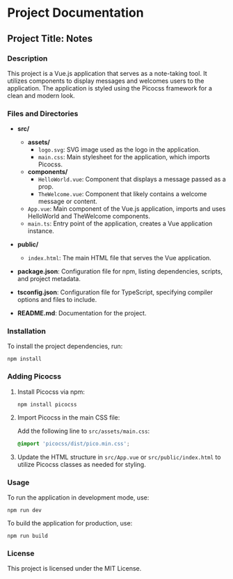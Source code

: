 # Project Documentation

## Project Title: Notes

### Description
This project is a Vue.js application that serves as a note-taking tool. It utilizes components to display messages and welcomes users to the application. The application is styled using the Picocss framework for a clean and modern look.

### Files and Directories

- **src/**
  - **assets/**
    - `logo.svg`: SVG image used as the logo in the application.
    - `main.css`: Main stylesheet for the application, which imports Picocss.
  - **components/**
    - `HelloWorld.vue`: Component that displays a message passed as a prop.
    - `TheWelcome.vue`: Component that likely contains a welcome message or content.
  - `App.vue`: Main component of the Vue.js application, imports and uses HelloWorld and TheWelcome components.
  - `main.ts`: Entry point of the application, creates a Vue application instance.

- **public/**
  - `index.html`: The main HTML file that serves the Vue application.

- **package.json**: Configuration file for npm, listing dependencies, scripts, and project metadata.

- **tsconfig.json**: Configuration file for TypeScript, specifying compiler options and files to include.

- **README.md**: Documentation for the project.

### Installation

To install the project dependencies, run:

```
npm install
```

### Adding Picocss

1. Install Picocss via npm:

   ```
   npm install picocss
   ```

2. Import Picocss in the main CSS file:

   Add the following line to `src/assets/main.css`:

   ```css
   @import 'picocss/dist/pico.min.css';
   ```

3. Update the HTML structure in `src/App.vue` or `src/public/index.html` to utilize Picocss classes as needed for styling.

### Usage

To run the application in development mode, use:

```
npm run dev
```

To build the application for production, use:

```
npm run build
```

### License

This project is licensed under the MIT License.